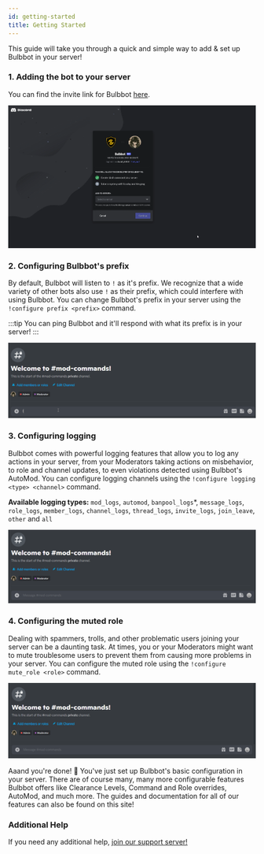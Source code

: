 ```yaml
---
id: getting-started
title: Getting Started
---
```


This guide will take you through a quick and simple way to add & set up Bulbbot in your server!

### 1. Adding the bot to your server

You can find the invite link for Bulbbot [here](https://bulbbot.rocks/invite).

![Invite](./assets/Introduction/Invite.gif)

### 2. Configuring Bulbbot's prefix

By default, Bulbbot will listen to `!` as it's prefix. We recognize that a wide variety of other bots also use `!` as their prefix, which could interfere with using Bulbbot. You can change Bulbbot's prefix in your server using the `!configure prefix <prefix>` command.

:::tip
You can ping Bulbbot and it'll respond with what its prefix is in your server!
:::

![Prefix](./assets/Introduction/Change_Prefix.gif)

### 3. Configuring logging

Bulbbot comes with powerful logging features that allow you to log any actions in your server, from your Moderators taking actions on misbehavior, to role and channel updates, to even violations detected using Bulbbot's AutoMod. You can configure logging channels using the `!configure logging <type> <channel>` command.

**Available logging types:** `mod_logs`, `automod`, `banpool_logs`*, `message_logs`, `role_logs`, `member_logs`, `channel_logs`, `thread_logs`, `invite_logs`, `join_leave`, `other` and `all`

![Logging](./assets/Introduction/Setup_Logging.gif)

### 4. Configuring the muted role

Dealing with spammers, trolls, and other problematic users joining your server can be a daunting task. At times, you or your Moderators might want to mute troublesome users to prevent them from causing more problems in your server. You can configure the muted role using the `!configure mute_role <role>` command.

![Mute_role](./assets/Introduction/Setup_Mute-role.gif)

Aaand you're done! :tada: You've just set up Bulbbot's basic configuration in your server. There are of course many, many more configurable features Bulbbot offers like Clearance Levels, Command and Role overrides, AutoMod, and much more. The guides and documentation for all of our features can also be found on this site!

### Additional Help
If you need any additional help, [join our support server!](https://bulbbot.rocks/discord)
